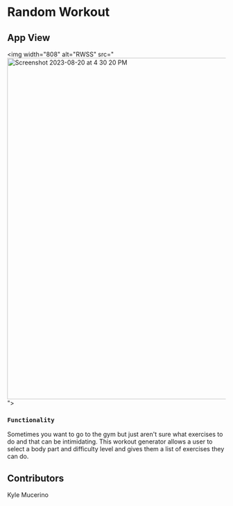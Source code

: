 # Random Workout

## App View
<img width="808" alt="RWSS" src="<img width="788" alt="Screenshot 2023-08-20 at 4 30 20 PM" src="https://github.com/kyle-mucerino/random-workout/assets/124935227/c14228b6-3272-492e-8685-e92f10f3fb72">">


### `Functionality`

Sometimes you want to go to the gym but just aren't sure what exercises to do and that can be intimidating. This workout generator allows a user to select a body part and difficulty level and gives them a list of exercises they can do. 

## Contributors
Kyle Mucerino